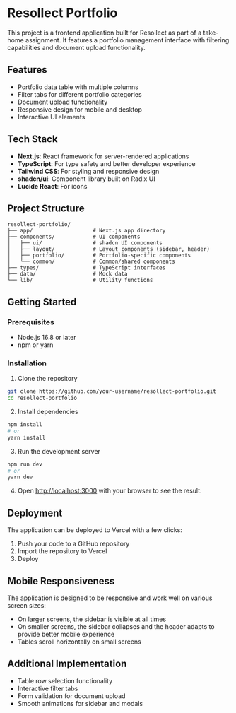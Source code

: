 # Resollect Portfolio

This project is a frontend application built for Resollect as part of a take-home assignment. It features a portfolio management interface with filtering capabilities and document upload functionality.

## Features

- Portfolio data table with multiple columns
- Filter tabs for different portfolio categories
- Document upload functionality
- Responsive design for mobile and desktop
- Interactive UI elements

## Tech Stack

- **Next.js**: React framework for server-rendered applications
- **TypeScript**: For type safety and better developer experience
- **Tailwind CSS**: For styling and responsive design
- **shadcn/ui**: Component library built on Radix UI
- **Lucide React**: For icons

## Project Structure

```
resollect-portfolio/
├── app/                   # Next.js app directory
├── components/            # UI components
│   ├── ui/                # shadcn UI components
│   ├── layout/            # Layout components (sidebar, header)
│   ├── portfolio/         # Portfolio-specific components
│   └── common/            # Common/shared components
├── types/                 # TypeScript interfaces
├── data/                  # Mock data
└── lib/                   # Utility functions
```

## Getting Started

### Prerequisites

- Node.js 16.8 or later
- npm or yarn

### Installation

1. Clone the repository

```bash
git clone https://github.com/your-username/resollect-portfolio.git
cd resollect-portfolio
```

2. Install dependencies

```bash
npm install
# or
yarn install
```

3. Run the development server

```bash
npm run dev
# or
yarn dev
```

4. Open [http://localhost:3000](http://localhost:3000) with your browser to see the result.

## Deployment

The application can be deployed to Vercel with a few clicks:

1. Push your code to a GitHub repository
2. Import the repository to Vercel
3. Deploy

## Mobile Responsiveness

The application is designed to be responsive and work well on various screen sizes:

- On larger screens, the sidebar is visible at all times
- On smaller screens, the sidebar collapses and the header adapts to provide better mobile experience
- Tables scroll horizontally on small screens

## Additional Implementation

- Table row selection functionality
- Interactive filter tabs
- Form validation for document upload
- Smooth animations for sidebar and modals
